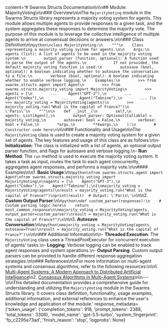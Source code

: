 content='# Swarms Structs Documentation\n\n## Module: MajorityVoting\n\n### Overview\n\nThe `MajorityVoting` module in the Swarms Structs library represents a majority voting system for agents. This module allows multiple agents to provide responses to a given task, and the system aggregates these responses to determine the majority vote. The purpose of this module is to leverage the collective intelligence of multiple agents to arrive at consensual decisions or answers.\n\n### Class Definition\n\n```python\nclass MajorityVoting:\n    """\n    Class representing a majority voting system for agents.\n\n    Args:\n        agents (list): A list of agents to be used in the majority voting system.\n        output_parser (function, optional): A function used to parse the output of the agents.\n            If not provided, the default majority voting function is used.\n        autosave (bool, optional): A boolean indicating whether to autosave the conversation to a file.\n        verbose (bool, optional): A boolean indicating whether to enable verbose logging.\n    Examples:\n        >>> from swarms.structs.agent import Agent\n        >>> from swarms.structs.majority_voting import MajorityVoting\n        >>> agents = [\n        ...     Agent("GPT-3"),\n        ...     Agent("Codex"),\n        ...     Agent("Tabnine"),\n        ... ]\n        >>> majority_voting = MajorityVoting(agents)\n        >>> majority_voting.run("What is the capital of France?")\n        \'Paris\'\n    """\n\n    def __init__(\n        self,\n        agents: List[Agent],\n        output_parser: Optional[Callable] = majority_voting,\n        autosave: bool = False,\n        verbose: bool = False,\n        *args,\n        **kwargs,\n    ):\n        # Constructor code here\n```\n\n### Functionality and Usage\n\nThe `MajorityVoting` class is used to create a majority voting system for a given set of agents. The key features and usage of this class are as follows:\n\n- **Initialization**: The class is initialized with a list of agents, an optional output parser function, and flags for autosave and verbose logging.\n- **Run Method**: The `run` method is used to execute the majority voting system. It takes a task as input, routes the task to each agent concurrently, aggregates agent responses, and performs a majority vote.\n\n#### Examples\n\n1. **Basic Usage**:\n\n```python\nfrom swarms.structs.agent import Agent\nfrom swarms.structs.majority_voting import MajorityVoting\n\nagents = [\n    Agent("GPT-3"),\n    Agent("Codex"),\n    Agent("Tabnine"),\n]\nmajority_voting = MajorityVoting(agents)\nresult = majority_voting.run("What is the capital of France?")\nprint(result)  # Output: \'Paris\'\n```\n\n2. **Custom Output Parser**:\n\n```python\ndef custom_parser(responses):\n    # Custom parsing logic here\n    return most_common_response\n\nmajority_voting = MajorityVoting(agents, output_parser=custom_parser)\nresult = majority_voting.run("What is the capital of France?")\n```\n\n3. **Autosave Conversation**:\n\n```python\nmajority_voting = MajorityVoting(agents, autosave=True)\nresult = majority_voting.run("What is the capital of France?")\n```\n\n### Additional Information\n\n- **Threaded Execution**: The `MajorityVoting` class uses a ThreadPoolExecutor for concurrent execution of agents\' tasks.\n- **Logging**: Verbose logging can be enabled to track agent responses and system operations.\n- **Output Parsing**: Custom output parsers can be provided to handle different response aggregation strategies.\n\n### References\n\nFor more information on multi-agent systems and consensus algorithms, refer to the following resources:\n\n1. [Multi-Agent Systems: A Modern Approach to Distributed Artificial Intelligence](https://www.cambridge.org/highereducation/books/multi-agent-systems/7A7C7D3E4E0B6A53C4C4C24E7E5F1B58)\n2. [Consensus Algorithms in Multi-Agent Systems](https://link.springer.com/chapter/10.1007/978-3-319-02813-0_22)\n\n---\n\nThis detailed documentation provides a comprehensive guide for understanding and utilizing the `MajorityVoting` module in the Swarms Structs library. It covers class definition, functionality, usage examples, additional information, and external references to enhance the user\'s knowledge and application of the module.' response_metadata={'token_usage': {'completion_tokens': 918, 'prompt_tokens': 2388, 'total_tokens': 3306}, 'model_name': 'gpt-3.5-turbo', 'system_fingerprint': 'fp_c2295e73ad', 'finish_reason': 'stop', 'logprobs': None}
